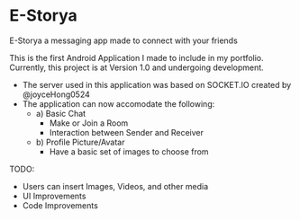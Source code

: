 # E-Storya
E-Storya a messaging app made to connect with your friends

This is the first Android Application I made to include in my portfolio.
Currently, this project is at Version 1.0 and undergoing development.

- The server used in this application was based on SOCKET.IO created by @joyceHong0524
- The application can now accomodate the following:
    - a) Basic Chat 
        - Make or Join a Room
        - Interaction between Sender and Receiver
    - b) Profile Picture/Avatar
        - Have a basic set of images to choose from
        
TODO:
  - Users can insert Images, Videos, and other media
  - UI Improvements
  - Code Improvements
